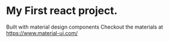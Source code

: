 # My First react project.
Built with material design components
Checkout the materials at https://www.material-ui.com/